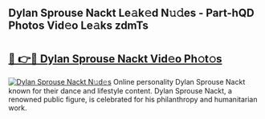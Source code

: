 ## Dylan Sprouse Nackt Le𝚊k𝚎d N𝚞𝚍es - Part-hQD Photos Vid𝚎o Le𝚊ks zdmTs

# <h2><a href="http://fbayuo.evod.top/?m=Dylan+Sprouse+Nackt">🔗 👉🔴 Dylan Sprouse Nackt Vid𝚎o Ph𝚘t𝚘s</a></h2>

[![Dylan Sprouse Nackt N𝚞d𝚎s](https://i.imgur.com/8V9OHl7.gif)](http://fbayuo.evod.top/?m=Dylan+Sprouse+Nackt)
Online personality Dylan Sprouse Nackt known for their dance and lifestyle content. Dylan Sprouse Nackt, a renowned public figure, is celebrated for his philanthropy and humanitarian work. 
